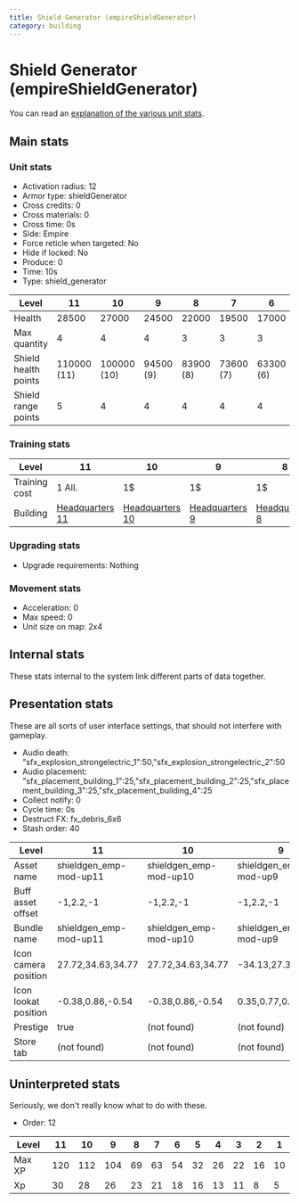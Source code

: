 ```yaml
---
title: Shield Generator (empireShieldGenerator)
category: building
---
```


# Shield Generator (empireShieldGenerator)

You can read an [explanation  of the various unit stats](unitexplained.md).

## Main stats

### Unit stats

  * Activation radius: 12
  * Armor type: shieldGenerator
  * Cross credits: 0
  * Cross materials: 0
  * Cross time: 0s
  * Side: Empire
  * Force reticle when targeted: No
  * Hide if locked: No
  * Produce: 0
  * Time: 10s
  * Type: shield_generator

|Level               |11         |10         |9        |8        |7        |6        |5        |4        |3        |2        |1        |
|--------------------|-----------|-----------|---------|---------|---------|---------|---------|---------|---------|---------|---------|
|Health              |28500      |27000      |24500    |22000    |19500    |17000    |14500    |12000    |9000     |7500     |5000     |
|Max quantity        |4          |4          |4        |3        |3        |3        |2        |2        |2        |2        |2        |
|Shield health points|110000 (11)|100000 (10)|94500 (9)|83900 (8)|73600 (7)|63300 (6)|50000 (5)|40000 (4)|30000 (3)|20000 (2)|10000 (1)|
|Shield range points |5          |4          |4        |4        |4        |4        |4        |4        |3        |3        |3        |


### Training stats

|Level        |11                              |10                              |9                              |8                              |7                              |6                              |5                              |1-4                            |
|-------------|--------------------------------|--------------------------------|-------------------------------|-------------------------------|-------------------------------|-------------------------------|-------------------------------|-------------------------------|
|Training cost|1 All.                          |1$                              |1$                             |1$                             |1$                             |1$                             |1$                             |1$                             |
|Building     |[Headquarters 11](empireHQ.html)|[Headquarters 10](empireHQ.html)|[Headquarters 9](empireHQ.html)|[Headquarters 8](empireHQ.html)|[Headquarters 7](empireHQ.html)|[Headquarters 6](empireHQ.html)|[Headquarters 5](empireHQ.html)|[Headquarters 4](empireHQ.html)|


### Upgrading stats

  * Upgrade requirements: Nothing

### Movement stats

  * Acceleration: 0
  * Max speed: 0
  * Unit size on map: 2x4

## Internal stats

These stats internal to the system link different parts of data together.


## Presentation stats

These are all sorts of user interface settings, that should not interfere with gameplay.

  * Audio death: "sfx_explosion_strongelectric_1":50,"sfx_explosion_strongelectric_2":50
  * Audio placement: "sfx_placement_building_1":25,"sfx_placement_building_2":25,"sfx_placement_building_3":25,"sfx_placement_building_4":25
  * Collect notify: 0
  * Cycle time: 0s
  * Destruct FX: fx_debris_6x6
  * Stash order: 40

|Level               |11                    |10                    |9                    |8                    |7                    |6                    |5                    |4                    |3                    |2                    |1                    |
|--------------------|----------------------|----------------------|---------------------|---------------------|---------------------|---------------------|---------------------|---------------------|---------------------|---------------------|---------------------|
|Asset name          |shieldgen_emp-mod-up11|shieldgen_emp-mod-up10|shieldgen_emp-mod-up9|shieldgen_emp-mod-up8|shieldgen_emp-mod-up7|shieldgen_emp-mod-up6|shieldgen_emp-mod-up5|shieldgen_emp-mod-up4|shieldgen_emp-mod-up3|shieldgen_emp-mod-up2|shieldgen_emp-mod-up1|
|Buff asset offset   |-1,2.2,-1             |-1,2.2,-1             |-1,2.2,-1            |-1,2.2,-1            |-1,2.2,-1            |-1,2.2,-1            |-1,2.2,-1            |-1,2,-1              |-1,2,-1              |-1,2,-1              |-1,2,-1              |
|Bundle name         |shieldgen_emp-mod-up11|shieldgen_emp-mod-up10|shieldgen_emp-mod-up9|shieldgen_emp-mod-up8|shieldgen_emp-mod-up7|shieldgen_emp-mod-up6|shieldgen_emp-mod-up5|shieldgen_emp-mod-up4|shieldgen_emp-mod-up3|shieldgen_emp-mod-up2|shieldgen_emp-mod-up1|
|Icon camera position|27.72,34.63,34.77     |27.72,34.63,34.77     |-34.13,27.35,30.58   |-36.74,38.04,38.3    |-34.13,27.35,30.58   |-34.13,27.35,30.58   |-34.13,27.35,30.58   |-34.13,27.35,30.58   |-34.13,27.35,30.58   |-34.13,27.35,30.58   |-34.13,27.35,30.58   |
|Icon lookat position|-0.38,0.86,-0.54      |-0.38,0.86,-0.54      |0.35,0.77,0.07       |0.34,1.59,-0.27      |0.35,0.77,0.07       |0.35,0.77,0.07       |0.35,0.77,0.07       |0.35,0.77,0.07       |0.35,0.77,0.07       |0.35,0.77,0.07       |0.35,0.77,0.07       |
|Prestige            |true                  |(not found)           |(not found)          |(not found)          |(not found)          |(not found)          |(not found)          |(not found)          |(not found)          |(not found)          |(not found)          |
|Store tab           |(not found)           |(not found)           |(not found)          |(not found)          |(not found)          |(not found)          |(not found)          |(not found)          |(not found)          |(not found)          |defenses             |


## Uninterpreted stats

Seriously, we don't really know what to do with these.

  * Order: 12

|Level |11 |10 |9  |8 |7 |6 |5 |4 |3 |2 |1 |
|------|---|---|---|--|--|--|--|--|--|--|--|
|Max XP|120|112|104|69|63|54|32|26|22|16|10|
|Xp    |30 |28 |26 |23|21|18|16|13|11|8 |5 |


